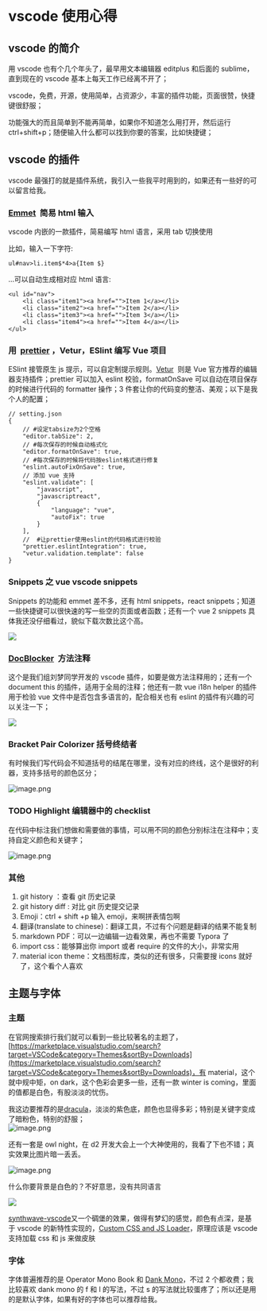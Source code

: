 # vscode 使用心得

## vscode 的简介

用 vscode 也有个几个年头了，最早用文本编辑器 editplus 和后面的 sublime，直到现在的 vscode 基本上每天工作已经离不开了；

vscode，免费，开源，使用简单，占资源少，丰富的插件功能，页面很赞，快捷键很舒服；

功能强大的而且简单到不能再简单，如果你不知道怎么用打开，然后运行 ctrl+shift+p；随便输入什么都可以找到你要的答案，比如快捷键；

## vscode 的插件

vscode 最强打的就是插件系统，我引入一些我平时用到的，如果还有一些好的可以留言给我。

### [Emmet](https://docs.emmet.io/)  简易 html 输入

vscode 内嵌的一款插件，简易编写 html 语言，采用 tab 切换使用

比如，输入一下字符:

```
ul#nav>li.item$*4>a{Item $}
```

...可以自动生成相对应 html 语言:

```
<ul id="nav">
	<li class="item1"><a href="">Item 1</a></li>
	<li class="item2"><a href="">Item 2</a></li>
	<li class="item3"><a href="">Item 3</a></li>
	<li class="item4"><a href="">Item 4</a></li>
</ul>
```

### 用  [prettier](https://prettier.io/) ，Vetur，ESlint 编写 Vue 项目

ESlint 接管原生 js 提示，可以自定制提示规则。[Vetur](https://cn.vuejs.org/v2/guide/typescript.html#%E7%BC%96%E8%BE%91%E5%99%A8%E6%94%AF%E6%8C%81)  则是 Vue 官方推荐的编辑器支持插件；prettier 可以加入 eslint 校验，formatOnSave 可以自动在项目保存的时候进行代码的 formatter 操作；3 件套让你的代码变的整洁、美观；以下是我个人的配置；

```
// setting.json
{
    // #设定tabsize为2个空格
    "editor.tabSize": 2,
    // #每次保存的时候自动格式化
    "editor.formatOnSave": true,
    // #每次保存的时候将代码按eslint格式进行修复
    "eslint.autoFixOnSave": true,
    // 添加 vue 支持
    "eslint.validate": [
        "javascript",
        "javascriptreact",
        {
            "language": "vue",
            "autoFix": true
        }
    ],
    //  #让prettier使用eslint的代码格式进行校验
    "prettier.eslintIntegration": true,
    "vetur.validation.template": false
}
```

### Snippets 之 vue vscode snippets

Snippets 的功能和 emmet 差不多，还有 html snippets，react snippets；知道一些快捷键可以很快速的写一些空的页面或者函数；还有一个 vue 2 snippets 具体我还没仔细看过，貌似下载次数比这个高。

![](https://cdn.nlark.com/yuque/0/2019/gif/127166/1552119580664-b7c49d38-53ec-4dcd-bf39-35eb8f891f50.gif#align=left&display=inline&height=420&originHeight=720&originWidth=1280&size=0&status=done&width=746)

### [DocBlocker](https://github.com/FlyDreame/vscode-docBlocker)  方法注释

这个是我们组刘梦同学开发的 vscode 插件，如要是做方法注释用的；还有一个 document this 的插件，适用于全局的注释；他还有一款 vue i18n helper 的插件用于检验 vue 文件中是否包含多语言的，配合相关也有 eslint 的插件有兴趣的可以关注一下；

![](https://cdn.nlark.com/yuque/0/2019/gif/127166/1552117629502-f1e12b80-c8e3-45e8-8bd0-f385786f66b4.gif#align=left&display=inline&height=388&originHeight=475&originWidth=914&size=0&status=done&width=746)

### Bracket Pair Colorizer 括号终结者

有时候我们写代码会不知道括号的结尾在哪里，没有对应的终线，这个是很好的利器，支持多括号的颜色区分；

![image.png](https://cdn.nlark.com/yuque/0/2019/png/127166/1552117888151-55cc8557-eede-49af-9431-8d3a1247487e.png#align=left&display=inline&height=118&name=image.png&originHeight=118&originWidth=579&size=23172&status=done&width=579)

### TODO Highlight 编辑器中的 checklist

在代码中标注我们想做和需要做的事情，可以用不同的颜色分别标注在注释中；支持自定义颜色和关键字；

![image.png](https://cdn.nlark.com/yuque/0/2019/png/127166/1552118291798-9169f2a5-d736-4c4d-865a-b6fcb8182d9d.png#align=left&display=inline&height=290&name=image.png&originHeight=290&originWidth=584&size=42955&status=done&width=584)

### 其他

1. git history ：查看 git 历史记录
1. git history diff : 对比 git 历史提交记录
1. Emoji：ctrl + shift +p 输入 emoji，来啊拼表情包啊
1. 翻译(translate to chinese)：翻译工具，不过有个问题是翻译的结果不能复制
1. markdown PDF：可以一边编辑一边看效果，再也不需要 Typora 了
1. import css：能够算出你 import 或者 require 的文件的大小，非常实用
1. material icon theme：文档图标库，类似的还有很多，只需要搜 icons 就好了，这个看个人喜欢

## 主题与字体

### 主题  

在官网搜索排行我们就可以看到一些比较著名的主题了，[https://marketplace.visualstudio.com/search?target=VSCode&category=Themes&sortBy=Downloads](https://marketplace.visualstudio.com/search?target=VSCode&category=Themes&sortBy=Downloads)，有 material，这个就中规中矩，on dark，这个色彩会更多一些，还有一款 winter is coming，里面的值都是白色，有股淡淡的忧伤。

我这边要推荐的是[dracula](https://github.com/dracula/dracula-theme/)，淡淡的紫色底，颜色也显得多彩；特别是关键字变成了暗粉色，特别的舒服；<br />
![image.png](https://cdn.nlark.com/yuque/0/2019/png/127166/1552120220846-98764a57-32d7-4f00-8c97-4974cdf04e9d.png#align=left&display=inline&height=420&name=image.png&originHeight=420&originWidth=647&size=96975&status=done&width=647)

还有一套是 owl night，在 d2 开发大会上一个大神使用的，我看了下也不错；真实效果比图片暗一丢丢。

![image.png](https://cdn.nlark.com/yuque/0/2019/png/127166/1552121271855-9c433649-c432-439d-b215-0a7282b6562c.png#align=left&display=inline&height=468&name=image.png&originHeight=468&originWidth=678&size=240603&status=done&width=678)

什么你要背景是白色的？不好意思，没有共同语言

![](https://github.com/robb0wen/synthwave-vscode/blob/master/theme.jpg)

[synthwave-vscode](https://github.com/robb0wen/synthwave-vscode)又一个碉堡的效果，做得有梦幻的感觉，颜色有点深，是基于 vscode 的新特性实现的，[Custom CSS and JS Loader](https://marketplace.visualstudio.com/items?itemName=be5invis.vscode-custom-css)，原理应该是 vscode 支持加载 css 和 js 来做皮肤

### 字体

字体普遍推荐的是 Operator Mono Book 和 [Dank Mono](https://dank.sh/)，不过 2 个都收费；我比较喜欢 dank mono 的 f 和 l 的写法，不过 s 的写法就比较蛋疼了；所以还是用的是默认字体，如果有好的字体也可以推荐给我。
